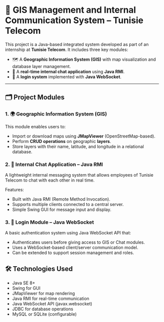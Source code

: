 # 📌 GIS Management and Internal Communication System – Tunisie Telecom

This project is a Java-based integrated system developed as part of an internship at **Tunisie Telecom**. It includes three key modules:

- 🗺️ A **Geographic Information System (GIS)** with map visualization and database layer management.
- 💬 A **real-time internal chat application** using **Java RMI**.
- 🔐 A **login system** implemented with **Java WebSocket**.

---

## 🗂️ Project Modules

### 1. 🌍 Geographic Information System (GIS)

This module enables users to:

- Import or download maps using **JMapViewer** (OpenStreetMap-based).
- Perform **CRUD operations** on geographic **layers**.
- Store layers with their name, latitude, and longitude in a relational database.

### 2. 💬 Internal Chat Application – Java RMI
A lightweight internal messaging system that allows employees of Tunisie Telecom to chat with each other in real time.  

Features:
- Built with Java RMI (Remote Method Invocation).
- Supports multiple clients connected to a central server.
- Simple Swing GUI for message input and display.

### 3. 🔐 Login Module – Java WebSocket
A basic authentication system using Java WebSocket API that:

- Authenticates users before giving access to GIS or Chat modules.
- Uses a WebSocket-based client/server communication model.
- Can be extended to support session management and roles.
## 🛠️ Technologies Used
- Java SE 8+
- Swing for GUI
- JMapViewer for map rendering
- Java RMI for real-time communication
- Java WebSocket API (javax.websocket)
- JDBC for database operations
- MySQL or SQLite (configurable)
